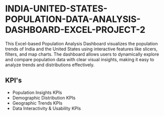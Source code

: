 # INDIA-UNITED-STATES-POPULATION-DATA-ANALYSIS-DASHBOARD-EXCEL-PROJECT-2
This Excel-based Population Analysis Dashboard visualizes the population trends of India and the United States using interactive features like slicers, filters, and map charts. The dashboard allows users to dynamically explore and compare population data with clear visual insights, making it easy to analyze trends and distributions effectively.

## KPI's
- Population Insights KPIs
- Demographic Distribution KPIs
- Geographic Trends KPIs
- Data Interactivity & Usability KPIs

  
